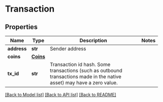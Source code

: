 # Transaction

## Properties
Name | Type | Description | Notes
------------ | ------------- | ------------- | -------------
**address** | **str** | Sender address | 
**coins** | [**Coins**](Coins.md) |  | 
**tx_id** | **str** | Transaction id hash. Some transactions (such as outbound transactions made in the native asset) may have a zero value.  | 

[[Back to Model list]](../README.md#documentation-for-models) [[Back to API list]](../README.md#documentation-for-api-endpoints) [[Back to README]](../README.md)

